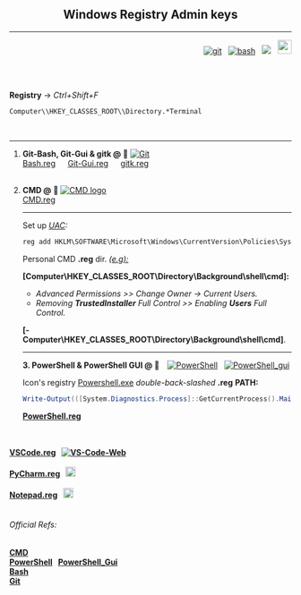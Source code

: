 <div align="center"><h2><b>Windows Registry Admin keys</h2></div></b>

---
<div align="left">

<div align="right">

<a href="https://git-scm.com/"><img src="https://img.shields.io/badge/git-2.42.0-darkblue.svg" alt="git"></a> &nbsp;
<a href="https://www.gnu.org/software/bash/"><img src="https://img.shields.io/badge/bash-5.2.15-darkblue.svg" alt="bash"></a> &nbsp;
<a href="https://git-scm.com"><img src = "https://img.shields.io/badge/Git-F05032.svg?style=flat&logo=Git&logoColor=white"></a> &nbsp;
[<img width="25px" src="https://upload.wikimedia.org/wikipedia/commons/thumb/1/15/Logo_windows_simples.svg/2280px-Logo_windows_simples.svg.png?f=webp">](https://learn.microsoft.com/en-us/windows-server/administration/windows-commands/reg)


</div>

</div><br><br>

<b>Registry</b> &rarr; <i>Ctrl+Shift+F</i> 
``` regex
Computer\\HKEY_CLASSES_ROOT\\Directory.*Terminal
```
<br>

---
1. <b>Git-Bash, Git-Gui & gitk @ &#x1F4C1;</b> [![Git](https://img.shields.io/badge/Git-F05032?style=flat&logo=git&logoColor=white)](https://git-scm.com/) <br>
[Bash.reg](https://github.com/EstebanMqz/Registries/blob/main/bash.reg) &emsp; [Git-Gui.reg](https://github.com/EstebanMqz/Registries/blob/main/bash.reg) &emsp; [gitk.reg](https://github.com/EstebanMqz/Registries/blob/main/bash.reg)  <br><br>

2. <b>CMD @ &#x1F4C1;</b> [![CMD logo](https://img.shields.io/badge/CMD-000000.svg?style=flat&logo=windows-terminal&logoColor=white)](https://learn.microsoft.com/en-us/windows-server/administration/windows-commands/cmd)<br>
[CMD.reg](https://github.com/EstebanMqz/Registries/blob/main/CMD.reg)

    ---
    Set up <i>[UAC](https://learn.microsoft.com/en-us/windows/security/application-security/application-control/user-account-control/):</i>

    
    ``` cmd
    reg add HKLM\SOFTWARE\Microsoft\Windows\CurrentVersion\Policies\System /v ConsentPromptBehaviorAdmin /t REG_DWORD /d 2 /f
    ```

    Personal CMD <b>.reg</b> dir. <i><u>(e.g):</i></u><br>

    <b>[Computer\HKEY_CLASSES_ROOT\Directory\Background\shell\cmd]:</b><br>

    + <i>Advanced Permissions >> Change Owner &rarr; Current Users.<br>
    + Removing <b>TrustedInstaller</b> Full Control >> Enabling <b>Users</b> Full Control.</i><br>

    <b>[-Computer\HKEY_CLASSES_ROOT\Directory\Background\shell\cmd]</b>.
    
    ---



   <b>3. PowerShell & PowerShell GUI @ &#x1F4C1;</b>&emsp;[![PowerShell](https://img.shields.io/badge/PowerShell-5391FE.svg?style=flat&logo=PowerShell&logoColor=white)](https://learn.microsoft.com/en-us/powershell/?view=powershell-7.3) &nbsp; [![PowerShell_gui](https://img.shields.io/badge/PowerShell_gui-5391FE.svg?style=flat&logo=PowerShell&logoColor=white)](https://learn.microsoft.com/en-us/dotnet/api/microsoft.windows.powershell.gui.internal?view=powershellsdk-1.1.0)

   <span style="font-size: 14px;">

   Icon's registry [Powershell.exe](https://github.com/PowerShell/PowerShell) <i>double-back-slashed <b></i>.reg</b></i> <b>PATH:</b></span>

   ``` powershell
   Write-Output(([System.Diagnostics.Process]::GetCurrentProcess().MainModule.FileName)).replace('\', '\\') #PowerShell terminal
   ```

    <b>[PowerShell.reg](https://github.com/EstebanMqz/Registries/blob/main/PowerShell.reg)
    <br>


<br><br>
[VSCode.reg](https://github.com/EstebanMqz/Registries/blob/main/VSCode.reg) &nbsp; [![VS-Code-Web](https://img.shields.io/badge/VS_Code%20Web-010b38?style=flat-square&logo=visual-studio-code&logoColor=266fff)](https://code.visualstudio.com) <br><br>
[PyCharm.reg](https://github.com/EstebanMqz/Registries/blob/main/PyCharm.reg) &nbsp; [<img width="18px" src="https://upload.wikimedia.org/wikipedia/commons/thumb/1/1d/PyCharm_Icon.svg/512px-PyCharm_Icon.svg.png">](https://www.jetbrains.com/pycharm/) <br><br>
[Notepad.reg](https://github.com/EstebanMqz/Registries/blob/main/Notepad.reg) &nbsp; [<img width="18px" src="https://upload.wikimedia.org/wikipedia/en/thumb/2/2a/Notepad.png/180px-Notepad.png">](https://en.wikipedia.org/wiki/Microsoft_Notepad) <br><br>

<span style="font-size: 14px;">

###### Official Refs:
[CMD](https://microsoft.com/en-us/windows-server/administration/windows-commands/reg) <br>
[PowerShell](https://learn.microsoft.com/en-us/powershell/?view=powershell-7.3) &nbsp; [PowerShell_Gui](https://learn.microsoft.com/en-us/powershell/?view=powershell-7.3) <br> 
[Bash](https://gitforwindows.org) <br>
[Git](https://git-scm.com/docs) <br>